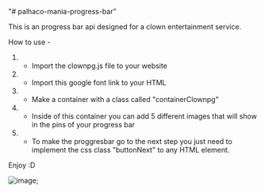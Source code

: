 "# palhaco-mania-progress-bar" 

This is an progress bar api designed for a clown entertainment service.

How to use -


1) - Import the clownpg.js file to your website

2) - Import this google font link to your HTML <link href="https://fonts.googleapis.com/css2?family=Fredoka+One&display=swap" rel="stylesheet">

3) - Make a container with a class called "containerClownpg"

4) - Inside of this container you can add 5 different images that will show in the pins of your progress bar

5) - To make the proggresbar go to the next step you just need to implement the css class "buttonNext" to any HTML element.

Enjoy :D

![image](https://user-images.githubusercontent.com/55460044/122493154-8f9afd80-cfbd-11eb-924c-7b9a4db7c60a.png);